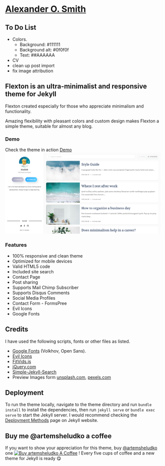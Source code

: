 # [Alexander O. Smith](https://aos11409.github.io)

## To Do List
  - Colors.
    - Background: \#111111
    - Background alt: \#0f0f0f
    - Text: \##AAAAAA
  - CV
  - clean up post import
  - fix image attribution

## Flexton is an ultra-minimalist and responsive theme for Jekyll

Flexton created especially for those who appreciate minimalism and functionality.

Amazing flexibility with pleasant colors and custom design makes Flexton a simple theme, suitable for almost any blog.

### Demo

Check the theme in action [Demo](https://flexton.netlify.com/) ![Page preview](https://github.com/artemsheludko/flexton/blob/master/images/preview.png?raw=true)

### Features

*   100% responsive and clean theme
*   Optimized for mobile devices
*   Valid HTML5 code
*   Included site search
*   Contact Page
*   Post sharing
*   Supports Mail Chimp Subscriber
*   Supports Disqus Comments
*   Social Media Profiles
*   Contact Form - FormsPree
*   Evil Icons
*   Google Fonts

## Credits

I have used the following scripts, fonts or other files as listed.

*   [Google Fonts](https://fonts.google.com/) (Volkhov, Open Sans).
*   [Evil Icons](http://evil-icons.io/)
*   [FitVids.js](http://fitvidsjs.com/)
*   [jQuery.com](https://jquery.com/)
*   [Simple-Jekyll-Search](https://github.com/christian-fei/Simple-Jekyll-Search)
*   Preview Images form [unsplash.com](https://unsplash.com/), [pexels.com](https://www.pexels.com/)

## Deployment

To run the theme locally, navigate to the theme directory and run `bundle install` to install the dependencies, then run `jekyll serve` or `bundle exec serve` to start the Jekyll server. I would recommend checking the [Deployment Methods](https://jekyllrb.com/docs/deployment-methods/) page on Jekyll website.

## Buy me @artemsheludko a coffee

If you want to show your appreciation for this theme, buy [@artemsheludko](https://github.com/artemsheludko) one [![Buy artemsheludko A Coffee](https://www.buymeacoffee.com/assets/img/custom_images/orange_img.png)](https://www.buymeacoffee.com/artemsheludko) ! Every five cups of coffee and a new theme for Jekyll is ready 😋
